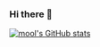 ### Hi there 👋

<!--
**mool-singh/mool-singh** is a ✨ _special_ ✨ repository because its `README.md` (this file) appears on your GitHub profile.

Here are some ideas to get you started:

- 🔭 I’m currently working on ...
- 🌱 I’m currently learning ...
- 👯 I’m looking to collaborate on ...
- 🤔 I’m looking for help with ...
- 💬 Ask me about ...
- 📫 How to reach me: ...
- 😄 Pronouns: ...
- ⚡ Fun fact: ...
-->

[![mool's GitHub stats](https://github-readme-stats.vercel.app/api?username=mool-singh)](https://github.com/anuraghazra/github-readme-stats)

